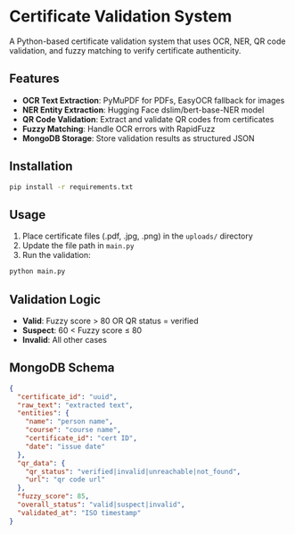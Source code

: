 # Certificate Validation System

A Python-based certificate validation system that uses OCR, NER, QR code validation, and fuzzy matching to verify certificate authenticity.

## Features

- **OCR Text Extraction**: PyMuPDF for PDFs, EasyOCR fallback for images
- **NER Entity Extraction**: Hugging Face dslim/bert-base-NER model
- **QR Code Validation**: Extract and validate QR codes from certificates
- **Fuzzy Matching**: Handle OCR errors with RapidFuzz
- **MongoDB Storage**: Store validation results as structured JSON

## Installation

```bash
pip install -r requirements.txt
```

## Usage

1. Place certificate files (.pdf, .jpg, .png) in the `uploads/` directory
2. Update the file path in `main.py`
3. Run the validation:

```bash
python main.py
```

## Validation Logic

- **Valid**: Fuzzy score > 80 OR QR status = verified
- **Suspect**: 60 < Fuzzy score ≤ 80
- **Invalid**: All other cases

## MongoDB Schema

```json
{
  "certificate_id": "uuid",
  "raw_text": "extracted text",
  "entities": {
    "name": "person name",
    "course": "course name", 
    "certificate_id": "cert ID",
    "date": "issue date"
  },
  "qr_data": {
    "qr_status": "verified|invalid|unreachable|not_found",
    "url": "qr code url"
  },
  "fuzzy_score": 85,
  "overall_status": "valid|suspect|invalid",
  "validated_at": "ISO timestamp"
}
```